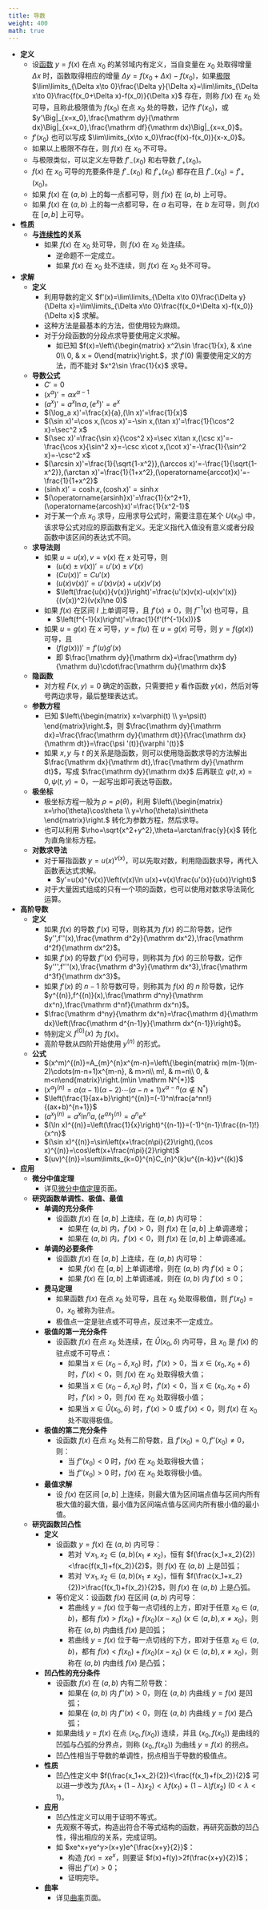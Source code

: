```yaml
---
title: 导数
weight: 400
math: true
---
```


- **定义** <span id="u884j8"></span>
    - 设[函数](/notes/docs/mathematics/calculus/function) $y=f(x)$ 在点 $x_0$ 的某邻域内有定义，当自变量在 $x_0$ 处取得增量 $\Delta x$ 时，函数取得相应的增量 $\Delta y=f(x_0+\Delta x)-f(x_0)$，如果[极限](/notes/docs/mathematics/calculus/limit) $\lim\limits_{\Delta x\to 0}\frac{\Delta y}{\Delta x}=\lim\limits_{\Delta x\to 0}\frac{f(x_0+\Delta x)-f(x_0)}{\Delta x}$ 存在，则称 $f(x)$ 在 $x_0$ 处可导，且称此极限值为 $f(x_0)$ 在点 $x_0$ 处的导数，记作 $f'(x_0)$，或 $y'\Big|_{x=x_0},\frac{\mathrm dy}{\mathrm dx}\Big|_{x=x_0},\frac{\mathrm df}{\mathrm dx}\Big|_{x=x_0}$。 <span id="ri73aj"></span>
    - $f'(x_0)$ 也可以写成 $\lim\limits_{x\to x_0}\frac{f(x)-f(x_0)}{x-x_0}$。
    - 如果以上极限不存在，则 $f(x)$ 在 $x_0$ 不可导。
    - 与极限类似，可以定义左导数 $f'_-(x_0)$ 和右导数 $f'_+(x_0)$。
    - $f(x)$ 在 $x_0$ 可导的充要条件是 $f'_-(x_0)$ 和 $f'_+(x_0)$ 都存在且 $f'_-(x_0)=f'_+(x_0)$。
    - 如果 $f(x)$ 在 $(a,b)$ 上的每一点都可导，则 $f(x)$ 在 $(a,b)$ 上可导。
    - 如果 $f(x)$ 在 $(a,b)$ 上的每一点都可导，在 $a$ 右可导，在 $b$ 左可导，则 $f(x)$ 在 $[a,b]$ 上可导。
- **性质**
    - **与[连续性](/notes/docs/mathematics/calculus/function#vhnj4q)的关系**
        - 如果 $f(x)$ 在 $x_0$ 处可导，则 $f(x)$ 在 $x_0$ 处连续。
            - 逆命题不一定成立。
            - 如果 $f(x)$ 在 $x_0$ 处不连续，则 $f(x)$ 在 $x_0$ 处不可导。
- **求解**
    - **定义**
        - 利用导数的定义 $f'(x)=\lim\limits_{\Delta x\to 0}\frac{\Delta y}{\Delta x}=\lim\limits_{\Delta x\to 0}\frac{f(x_0+\Delta x)-f(x_0)}{\Delta x}$ 求解。
        - 这种方法是最基本的方法，但使用较为麻烦。
        - 对于分段函数的分段点求导要使用定义求解。
            - 如已知 $f(x)=\left\{\begin{matrix} x^2\sin \frac{1}{x}, & x\ne 0\\ 0, & x = 0\end{matrix}\right.$，求 $f'(0)$ 需要使用定义的方法，而不能对 $x^2\sin \frac{1}{x}$ 求导。
    - **导数公式**
        - $C'=0$
        - $(x^\alpha)'=\alpha x^{\alpha-1}$
        - $(a^x)'=a^x\ln a,(e^x)'=e^x$
        - $(\log_a x)'=\frac{x}{a},(\ln x)'=\frac{1}{x}$
        - $(\sin x)'=\cos x,(\cos x)'=-\sin x,(\tan x)'=\frac{1}{\cos^2 x}=\sec^2 x$
        - $(\sec x)'=\frac{\sin x}{\cos^2 x}=\sec x\tan x,(\csc x)'=-\frac{\cos x}{\sin^2 x}=-\csc x\cot x,(\cot x)'=-\frac{1}{\sin^2 x}=-\csc^2 x$
        - $(\arcsin x)'=\frac{1}{\sqrt{1-x^2}},(\arccos x)'=-\frac{1}{\sqrt{1-x^2}},(\arctan x)'=\frac{1}{1+x^2},(\operatorname{arccot}x)'=-\frac{1}{1+x^2}$
        - $(\sinh x)'=\cosh x, (\cosh x)'=\sinh x$
        - $(\operatorname{arsinh}x)'=\frac{1}{x^2+1},(\operatorname{arcosh}x)'=\frac{1}{x^2-1}$
        - 对于某一个点 $x_0$ 求导，应用求导公式时，需要注意在某个 $U(x_0)$ 中，该求导公式对应的原函数有定义。无定义指代入值没有意义或者分段函数中该区间的表达式不同。
    - **求导法则**
        - 如果 $u=u(x),v=v(x)$ 在 $x$ 处可导，则
            - $(u(x)\pm v(x))'=u'(x)\pm v'(x)$
            - $(Cu(x))'=Cu'(x)$
            - $(u(x)v(x))'=u'(x)v(x)+u(x)v'(x)$
            - $\left(\frac{u(x)}{v(x)}\right)'=\frac{u'(x)v(x)-u(x)v'(x)}{(v(x))^2}(v(x)\ne 0)$
        - 如果 $f(x)$ 在区间 $I$ 上单调可导，且 $f'(x)\ne 0$，则 $f^{-1}(x)$ 也可导，且
            - $\left(f^{-1}(x)\right)'=\frac{1}{f'(f^{-1}(x))}$
        - 如果 $u=g(x)$ 在 $x$ 可导，$y=f(u)$ 在 $u=g(x)$ 可导，则 $y=f(g(x))$ 可导，且
            - $\left(f\left(g(x)\right)\right)'=f'(u)g'(x)$
            - 即 $\frac{\mathrm dy}{\mathrm dx}=\frac{\mathrm dy}{\mathrm du}\cdot\frac{\mathrm du}{\mathrm dx}$
    - **隐函数**
        - 对方程 $F(x,y)=0$ 确定的函数，只需要把 $y$ 看作函数 $y(x)$，然后对等号两边求导，最后整理表达式。
    - **参数方程** <span id="fus26w"></span>
        - 已知 $\left\{\begin{matrix} x=\varphi(t) \\ y=\psi(t) \end{matrix}\right.$，则 $\frac{\mathrm dy}{\mathrm dx}=\frac{\frac{\mathrm dy}{\mathrm dt}}{\frac{\mathrm dx}{\mathrm dt}}=\frac{\psi '(t)}{\varphi '(t)}$
        - 如果 $x,y$ 与 $t$ 的关系是隐函数，则可以使用隐函数求导的方法解出 $\frac{\mathrm dx}{\mathrm dt},\frac{\mathrm dy}{\mathrm dt}$，写成 $\frac{\mathrm dy}{\mathrm dx}$ 后再联立 $\varphi(t,x)=0,\psi(t,y)=0$，一起写出即可表达导函数。
    - **极坐标**
        - 极坐标方程一般为 $\rho=\rho(\theta)$，利用 $\left\{\begin{matrix} x=\rho(\theta)\cos\theta \\ y=\rho(\theta)\sin\theta \end{matrix}\right.$ 转化为参数方程，然后求导。
        - 也可以利用 $\rho=\sqrt{x^2+y^2},\theta=\arctan\frac{y}{x}$ 转化为直角坐标方程。
    - **对数求导法**
        - 对于幂指函数 $y=u(x)^{v(x)}$，可以先取对数，利用隐函数求导，再代入函数表达式求解。
            - $y'=u(x)^{v(x)}\left(v(x)\ln u(x)+v(x)\frac{u'(x)}{u(x)}\right)$
        - 对于大量因式组成的只有一个项的函数，也可以使用对数求导法简化运算。
- **高阶导数**
    - **定义**
        - 如果 $f(x)$ 的导数 $f'(x)$ 可导，则称其为 $f(x)$ 的二阶导数，记作 $y'',f''(x),\frac{\mathrm d^2y}{\mathrm dx^2},\frac{\mathrm d^2f}{\mathrm dx^2}$。
        - 如果 $f'(x)$ 的导数 $f''(x)$ 仍可导，则称其为 $f(x)$ 的三阶导数，记作 $y''',f'''(x),\frac{\mathrm d^3y}{\mathrm dx^3},\frac{\mathrm d^3f}{\mathrm dx^3}$。
        - 如果 $f'(x)$ 的 $n-1$ 阶导数可导，则称其为 $f(x)$ 的 $n$ 阶导数，记作 $y^{(n)},f^{(n)}(x),\frac{\mathrm d^ny}{\mathrm dx^n},\frac{\mathrm d^nf}{\mathrm dx^n}$。
        - $\frac{\mathrm d^ny}{\mathrm dx^n}=\frac{\mathrm d}{\mathrm dx}\left(\frac{\mathrm d^{n-1}y}{\mathrm dx^{n-1}}\right)$。
        - 特别定义 $f^{(0)}(x)$ 为 $f(x)$。
        - 高阶导数从四阶开始使用 $y^{(n)}$ 的形式。
    - **公式**
        - $(x^m)^{(n)}=A_{m}^{n}x^{m-n}=\left\{\begin{matrix} m(m-1)(m-2)\cdots(m-n+1)x^{m-n}, & m>n\\ m!, & m=n\\ 0, & m<n\end{matrix}\right.(m\in \mathrm N^{*})$
        - $(x^\alpha)^{(n)}=\alpha(\alpha-1)(\alpha-2)\cdots(\alpha-n+1)x^{\alpha-n}(\alpha\notin\mathrm N^{*})$
        - $\left(\frac{1}{ax+b}\right)^{(n)}=(-1)^n\frac{a^nn!}{(ax+b)^{n+1}}$
        - $\left(a^{x}\right)^{(n)}=a^x \ln^n a,\left(e^{ax}\right)^{(n)}=a^n e^x$
        - $(\ln x)^{(n)}=\left(\frac{1}{x}\right)^{(n-1)}=(-1)^{n-1}\frac{(n-1)!}{x^n}$
        - $(\sin x)^{(n)}=\sin\left(x+\frac{n\pi}{2}\right),(\cos x)^{(n)}=\cos\left(x+\frac{n\pi}{2}\right)$
        - $(uv)^{(n)}=\sum\limits_{k=0}^{n}C_{n}^{k}u^{(n-k)}v^{(k)}$
- **应用**
    - **微分中值定理**
        - 详见[微分中值定理](/notes/docs/mathematics/calculus/differential-mean-theorem)页面。
    - **研究函数单调性、极值、最值** <span id="erqbub"></span>
        - **单调的充分条件**
            - 设函数 $f(x)$ 在 $[a,b]$ 上连续，在 $(a,b)$ 内可导：
                - 如果在 $(a,b)$ 内，$f'(x)>0$，则 $f(x)$ 在 $[a,b]$ 上单调递增；
                - 如果在 $(a,b)$ 内，$f'(x)<0$，则 $f(x)$ 在 $[a,b]$ 上单调递减。
        - **单调的必要条件**
            - 设函数 $f(x)$ 在 $[a,b]$ 上连续，在 $(a,b)$ 内可导：
                - 如果 $f(x)$ 在 $[a,b]$ 上单调递增，则在 $(a,b)$ 内 $f'(x)\ge 0$；
                - 如果 $f(x)$ 在 $[a,b]$ 上单调递减，则在 $(a,b)$ 内 $f'(x)\le 0$；
        - **费马定理**
            - 如果函数 $f(x)$ 在点 $x_0$ 处可导，且在 $x_0$ 处取得极值，则 $f'(x_0)=0$，$x_0$ 被称为驻点。
            - 极值点一定是驻点或不可导点，反过来不一定成立。
        - **极值的第一充分条件**
            - 设函数 $f(x)$ 在点 $x_0$ 处连续，在 $\mathring U(x_0,\delta)$ 内可导，且 $x_0$ 是 $f(x)$ 的驻点或不可导点：
                - 如果当 $x\in(x_0-\delta,x_0)$ 时，$f'(x)>0$，当 $x\in(x_0,x_0+\delta)$ 时，$f'(x)<0$，则 $f(x)$ 在 $x_0$ 处取得极大值；
                - 如果当 $x\in(x_0-\delta,x_0)$ 时，$f'(x)<0$，当 $x\in(x_0,x_0+\delta)$ 时，$f'(x)>0$，则 $f(x)$ 在 $x_0$ 处取得极小值；
                - 如果当 $x\in\mathring U(x_0,\delta)$ 时，$f'(x)>0$ 或 $f'(x)<0$，则 $f(x)$ 在 $x_0$ 处不取得极值。
        - **极值的第二充分条件**
            - 设函数 $f(x)$ 在点 $x_0$ 处有二阶导数，且 $f'(x_0)=0,f''(x_0)\ne 0$，则：
                - 当 $f''(x_0)<0$ 时，$f(x)$ 在 $x_0$ 处取得极大值；
                - 当 $f''(x_0)>0$ 时，$f(x)$ 在 $x_0$ 处取得极小值。
        - **最值求解**
            - 设 $f(x)$ 在区间 $[a,b]$ 上连续，则最大值为区间端点值与区间内所有极大值的最大值，最小值为区间端点值与区间内所有极小值的最小值。
    - **研究函数凹凸性** <span id="tc59gd"></span>
        - **定义**
            - 设函数 $y=f(x)$ 在 $(a,b)$ 内可导：
                - 若对 $\forall x_1,x_2\in(a,b)(x_1\ne x_2)$，恒有 $f(\frac{x_1+x_2}{2})<\frac{f(x_1)+f(x_2)}{2}$，则 $f(x)$ 在 $(a,b)$ 上是凹弧；
                - 若对 $\forall x_1,x_2\in(a,b)(x_1\ne x_2)$，恒有 $f(\frac{x_1+x_2}{2})>\frac{f(x_1)+f(x_2)}{2}$，则 $f(x)$ 在 $(a,b)$ 上是凸弧。
            - 等价定义：设函数 $f(x)$ 在区间 $(a,b)$ 内可导：
                - 若曲线 $y=f(x)$ 位于每一点切线的上方，即对于任意 $x_0\in(a,b)$，都有 $f(x)> f(x_0)+f(x_0)(x-x_0)\ (x\in(a,b),x\ne x_0)$，则称在 $(a,b)$ 内曲线 $f(x)$ 是凹弧；
                - 若曲线 $y=f(x)$ 位于每一点切线的下方，即对于任意 $x_0\in(a,b)$，都有 $f(x)<f(x_0)+f(x_0)(x-x_0)\ (x\in(a,b),x\ne x_0)$，则称在 $(a,b)$ 内曲线 $f(x)$ 是凸弧；
        - **凹凸性的充分条件**
            - 设函数 $f(x)$ 在 $(a,b)$ 内有二阶导数：
                - 如果在 $(a,b)$ 内 $f''(x)>0$，则在 $(a,b)$ 内曲线 $y=f(x)$ 是凹弧；
                - 如果在 $(a,b)$ 内 $f''(x)<0$，则在 $(a,b)$ 内曲线 $y=f(x)$ 是凸弧；
            - 如果曲线 $y=f(x)$ 在点 $(x_0,f(x_0))$ 连续，并且 $(x_0,f(x_0))$ 是曲线的凹弧与凸弧的分界点，则称 $(x_0,f(x_0))$ 为曲线 $y=f(x)$ 的拐点。
            - 凹凸性相当于导数的单调性，拐点相当于导数的极值点。
        - **性质**
            - 凹凸性定义中 $f(\frac{x_1+x_2}{2})<\frac{f(x_1)+f(x_2)}{2}$ 可以进一步改为 $f(\lambda x_1+(1-\lambda)x_2)<\lambda f(x_1)+(1-\lambda)f(x_2)\ (0<\lambda<1)$。
        - **应用**
            - 凹凸性定义可以用于证明不等式。
            - 先观察不等式，构造出符合不等式结构的函数，再研究函数的凹凸性，得出相应的关系，完成证明。
            - 如 $xe^x+ye^y>(x+y)e^{\frac{x+y}{2}}$：
                - 构造 $f(x)=xe^x$，则要证 $f(x)+f(y)>2f(\frac{x+y}{2})$；
                - 得出 $f''(x)>0$；
                - 证明完毕。
        - **曲率**
            - 详见[曲率](/notes/docs/mathematics/calculus/curvature)页面。
